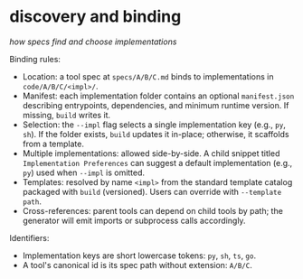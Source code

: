 # discovery and binding
*how specs find and choose implementations*

Binding rules:

- Location: a tool spec at `specs/A/B/C.md` binds to implementations in `code/A/B/C/<impl>/`.
- Manifest: each implementation folder contains an optional `manifest.json` describing entrypoints, dependencies, and minimum runtime version. If missing, `build` writes it.
- Selection: the `--impl` flag selects a single implementation key (e.g., `py`, `sh`). If the folder exists, `build` updates it in-place; otherwise, it scaffolds from a template.
- Multiple implementations: allowed side-by-side. A child snippet titled `Implementation Preferences` can suggest a default implementation (e.g., `py`) used when `--impl` is omitted.
- Templates: resolved by name `<impl>` from the standard template catalog packaged with `build` (versioned). Users can override with `--template path`.
- Cross-references: parent tools can depend on child tools by path; the generator will emit imports or subprocess calls accordingly.

Identifiers:

- Implementation keys are short lowercase tokens: `py`, `sh`, `ts`, `go`.
- A tool's canonical id is its spec path without extension: `A/B/C`.


